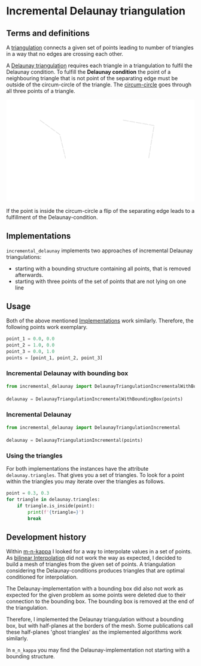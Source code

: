 # Incremental Delaunay triangulation

## Terms and definitions

A [triangulation](https://en.wikipedia.org/wiki/Triangulation_(geometry)) connects a given set of points leading to number of triangles in a way that no edges are crossing each other.

A [Delaunay triangulation](https://en.wikipedia.org/wiki/Delaunay_triangulation) requires each triangle in a triangulation to fulfil the Delaunay condition.
To fulfill the **Delaunay condition** the point of a neighbouring triangle that is not point of the separating edge must be outside of the circum-circle of the triangle. 
The [circum-circle](https://en.wikipedia.org/wiki/Circumscribed_circle) goes through all three points of a triangle.

![Delaunay-condition](docs/images/delaunay_condition-light.svg)

If the point is inside the circum-circle a flip of the separating edge leads to a fulfillment of the Delaunay-condition.

## Implementations

``incremental_delaunay`` implements two approaches of incremental Delaunay triangulations: 
- starting with a bounding structure containing all points, that is removed afterwards.
- starting with three points of the set of points that are not lying on one line

## Usage 

Both of the above mentioned [Implementations](#implementations) work similarly. 
Therefore, the following points work exemplary.

```python
point_1 = 0.0, 0.0
point_2 = 1.0, 0.0
point_3 = 0.0, 1.0
points = [point_1, point_2, point_3]
```

### Incremental Delaunay with bounding box

```python
from incremental_delaunay import DelaunayTriangulationIncrementalWithBoundingBox

delaunay = DelaunayTriangulationIncrementalWithBoundingBox(points)
```

### Incremental Delaunay

```python
from incremental_delaunay import DelaunayTriangulationIncremental

delaunay = DelaunayTriangulationIncremental(points)
```

### Using the triangles

For both implementations the instances have the attribute `delaunay.triangles`. 
That gives you a set of triangles.
To look for a point within the triangles you may iterate over the triangles as follows.

```python
point = 0.3, 0.3
for triangle in delaunay.triangles: 
    if triangle.is_inside(point): 
        print(f'{triangle=}')
        break
```

## Development history

Within [m-n-kappa](https://johannesschorr.github.io/M-N-Kappa/) I looked for a way to interpolate values in a set of points.
As [bilinear Interpolation](https://en.wikipedia.org/wiki/Bilinear_interpolation) did not work the way as expected, I decided to build a mesh of triangles from the given set of points. 
A triangulation considering the Delaunay-conditions produces triangles that are optimal conditioned for interpolation. 

The Delaunay-implementation with a bounding box did also not work as expected for the given problem as some points were deleted due to their connection to the bounding box. 
The bounding box is removed at the end of the triangulation. 

Therefore, I implemented the Delaunay triangulation without a bounding box, but with half-planes at the borders of the mesh. 
Some publications call these half-planes 'ghost triangles' as the implemented algorithms work similarly.  

In ``m_n_kappa`` you may find the Delaunay-implementation not starting with a bounding structure.